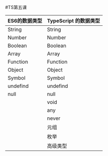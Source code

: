 #TS第五课

| ES6的数据类型 | TypeScript 的数据类型 |
| - | - | 
| String | String |
| Number | Number |
| Boolean | Boolean |
| Array | Array |
| Function | Function |
| Object | Object |
| Symbol | Symbol |
| undefind | undefind |
| null | null |
|  | void |
|  | any |
|  | never |
|  | 元组 |
|  | 枚举 |
|  | 高级类型 |






